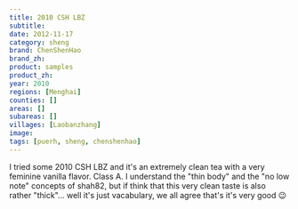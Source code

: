 ```yaml
---
title: 2010 CSH LBZ
subtitle: 
date: 2012-11-17
category: sheng
brand: ChenShenHao
brand_zh: 
product: samples
product_zh: 
year: 2010
regions: [Menghai]
counties: []
areas: []
subareas: []
villages: [Laobanzhang]
image: 
tags: [puerh, sheng, chenshenhao]
---
```

I tried some 2010 CSH LBZ and it's an extremely clean tea with a very feminine vanilla flavor. Class A. I understand the "thin body" and the "no low note" concepts of shah82, but if think that this very clean taste is also rather "thick"... well it's just vacabulary, we all agree that's it's very good :wink: